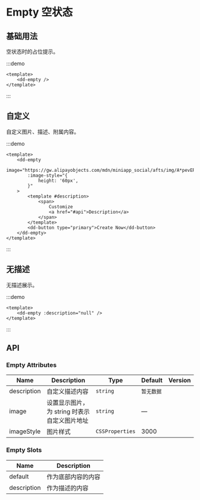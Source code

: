 # Empty 空状态

## 基础用法

空状态时的占位提示。

:::demo

```vue
<template>
	<dd-empty />
</template>
```

:::

## 自定义

自定义图片、描述、附属内容。

:::demo

```vue
<template>
	<dd-empty
		image="https://gw.alipayobjects.com/mdn/miniapp_social/afts/img/A*pevERLJC9v0AAAAAAAAAAABjAQAAAQ/original"
		:image-style="{
			height: '60px',
		}"
	>
		<template #description>
			<span>
				Customize
				<a href="#api">Description</a>
			</span>
		</template>
		<dd-button type="primary">Create Now</dd-button>
	</dd-empty>
</template>
```

:::

## 无描述

无描述展示。

:::demo

```vue
<template>
	<dd-empty :description="null" />
</template>
```

:::

## API

### Empty Attributes

| Name        | Description                                  | Type            | Default    | Version |
| ----------- | -------------------------------------------- | --------------- | ---------- | ------- |
| description | 自定义描述内容                               | `string`        | `暂无数据` |
| image       | 设置显示图片，为 string 时表示自定义图片地址 | `string`        | —          |
| imageStyle  | 图片样式                                     | `CSSProperties` | 3000       |

### Empty Slots

| Name        | Description        |
| ----------- | ------------------ |
| default     | 作为底部内容的内容 |
| description | 作为描述的内容     |
